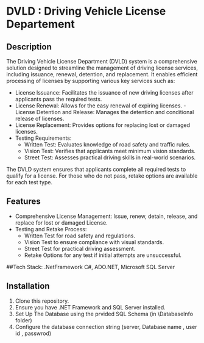 

# DVLD : Driving Vehicle License Departement

## Description

The Driving Vehicle License Department (DVLD) system is a comprehensive
solution designed to streamline the management of driving license services,
including issuance, renewal, detention, and replacement.
It enables efficient processing of licenses by supporting various key services such as:



 - License Issuance: Facilitates the issuance of new driving licenses after applicants pass the required tests.
 - License Renewal: Allows for the easy renewal of expiring licenses.
 -License Detention and Release: Manages the detention and conditional release of licenses.
 - License Replacement: Provides options for replacing lost or damaged licenses.
 - Testing Requirements:
   - Written Test: Evaluates knowledge of road safety and traffic rules.
   - Vision Test: Verifies that applicants meet minimum vision standards.
   - Street Test: Assesses practical driving skills in real-world scenarios.


The DVLD system ensures that applicants complete all required tests to qualify for a license.
For those who do not pass, retake options are available for each test type.

## Features
- Comprehensive License Management: Issue, renew, detain, release, and replace for lost or damaged License.
- Testing and Retake Process:
  - Written Test for road safety and regulations.
  - Vision Test  to ensure compliance with visual standards.
  - Street Test  for practical driving assessment.
  - Retake Options for any test if initial attempts are unsuccessful.



##Tech Stack: .NetFramework C#, ADO.NET, Microsoft SQL Server

## Installation

1. Clone this repository.
2. Ensure you have .NET Framework and SQL Server installed.
3. Set Up The Database using the prvided SQL Schema (in \DatabaseInfo folder) 
4. Configure the database connection string (server, Database name , user id , passwrod)





